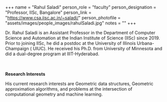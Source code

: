 +++
name = "Rahul Saladi"
person_role = "faculty"
person_designation = "Professor, IISc, Bangalore"
person_link = "https://www.csa.iisc.ac.in/~saladi/"
person_photofile = "assets/images/people_images/rahulSaladi.jpg"
notes = ""
+++

Dr. Rahul Saladi is an Assistant Professor in the Department of Computer Science and Automation at the Indian Institute
of Science (IISc) since 2019. Prior to joining IISc, he did a postdoc at the University of Illinois Urbana-Champaign (
UIUC). He received his Ph.D. from University of Minnesota and did a dual-degree program at IIIT-Hyderabad.

<br><br><b>Research Interests</b>
<br>

His current research interests are Geometric data structures, Geometric approximation algorithms, and problems at the
intersection of computational geometry and machine learning.

